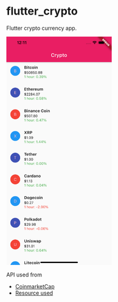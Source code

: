 # flutter_crypto

Flutter crypto currency app.

<img src="simulator_screenshot.png" height="600em" />

API used from 
- [CoinmarketCap](https://coinmarketcap.com/api/)
- [Resource used](https://www.youtube.com/watch?v=cPlaYS4eqe4)

